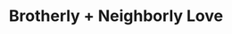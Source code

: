 ---
pid: ws21
title: Brotherly + Neighborly Love
location_transcription: Center City- City Hall
coordinates: "[-75.163631803952, 39.952905265609]"
zipcode: '19121'
gen_neighborhood: North Philadelphia
neighborhood: Brewerytown
outside_phl: 
age: '23'
age_range: 20-29
instagram: 
image_file_name: ws_21.jpg
proposal_transcription: 
topic: Brotherly Love,Neighborhoods
topic_summary: 0, 0
type: Other No Form
keywords_other: 
credit: 
image_labels: Southwest, South Philly, Love, North Philly, North east Philly, West
  Philly
twitter: 
facebook: 
permalink: "/monuments/ws21/"
layout: item-page
---